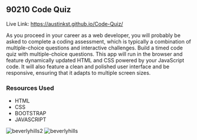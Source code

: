 ## 90210 Code Quiz

Live Link: https://austinkst.github.io/Code-Quiz/

As you proceed in your career as a web developer, you will probably be asked to complete a coding assessment, which is typically a combination of multiple-choice questions and interactive challenges. Build a timed code quiz with multiple-choice questions. This app will run in the browser and feature dynamically updated HTML and CSS powered by your JavaScript code. It will also feature a clean and polished user interface and be responsive, ensuring that it adapts to multiple screen sizes.

### Resources Used
- HTML
- CSS
- BOOTSTRAP
- JAVASCRIPT

![beverlyhills2](https://user-images.githubusercontent.com/69655334/107102827-ae0c1380-67e9-11eb-9eec-232f8da5091f.png)
![beverlyhills](https://user-images.githubusercontent.com/69655334/107102825-ad737d00-67e9-11eb-92f7-2e8cd5d774fb.png)

